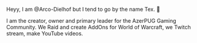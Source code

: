 Heyy, I am @Arco-Dielhof but I tend to go by the name Tex. 👋

I am the creator, owner and primary leader for the AzerPUG Gaming Community.
We Raid and create AddOns for World of Warcraft, we Twitch stream, make YouTube videos.
